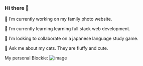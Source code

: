 ### Hi there 👋

🔭 I’m currently working on my family photo website.

🌱 I’m currently learning learning full stack web development.

👯 I’m looking to collaborate on a japanese language study game.

💬 Ask me about my cats. They are fluffy and cute.

My personal Blockie:
![image](https://user-images.githubusercontent.com/107080531/233452791-804f7d0f-5563-45b5-81e8-f7a428385bb7.png)

